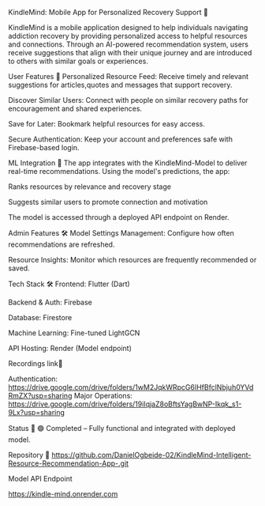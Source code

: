 KindleMind: Mobile App for Personalized Recovery Support 📱

KindleMind is a mobile application designed to help individuals navigating addiction recovery by providing personalized access to helpful resources and connections. Through an AI-powered recommendation system, users receive suggestions that align with their unique journey and are introduced to others with similar goals or experiences.

User Features 🚀
Personalized Resource Feed: Receive timely and relevant suggestions for articles,quotes and messages that support recovery.

Discover Similar Users: Connect with people on similar recovery paths for encouragement and shared experiences.

Save for Later: Bookmark helpful resources for easy access.

Secure Authentication: Keep your account and preferences safe with Firebase-based login.

ML Integration 🤖
The app integrates with the KindleMind-Model to deliver real-time recommendations. Using the model's predictions, the app:

Ranks resources by relevance and recovery stage

Suggests similar users to promote connection and motivation

The model is accessed through a deployed API endpoint on Render.

Admin Features 🛠️
Model Settings Management: Configure how often recommendations are refreshed.

Resource Insights: Monitor which resources are frequently recommended or saved.

Tech Stack 🛠️
Frontend: Flutter (Dart)

Backend & Auth: Firebase

Database: Firestore

Machine Learning: Fine-tuned LightGCN

API Hosting: Render (Model endpoint)

Recordings link📸

Authentication: https://drive.google.com/drive/folders/1wM2JqkWRpcG6IHfBfclNbjuh0YVdRmZX?usp=sharing
Major Operations: https://drive.google.com/drive/folders/19iIqjaZ8oBftsYagBwNP-Ikqk_s1-9Lx?usp=sharing

Status 📌
🟢 Completed – Fully functional and integrated with deployed model.

Repository 🔗
https://github.com/DanielOgbeide-02/KindleMind-Intelligent-Resource-Recommendation-App-.git

Model API Endpoint

https://kindle-mind.onrender.com